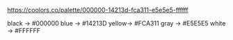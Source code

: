 https://coolors.co/palette/000000-14213d-fca311-e5e5e5-ffffff

black -> #000000
blue  -> #14213D
yellow-> #FCA311
gray  -> #E5E5E5
white -> #FFFFFF

